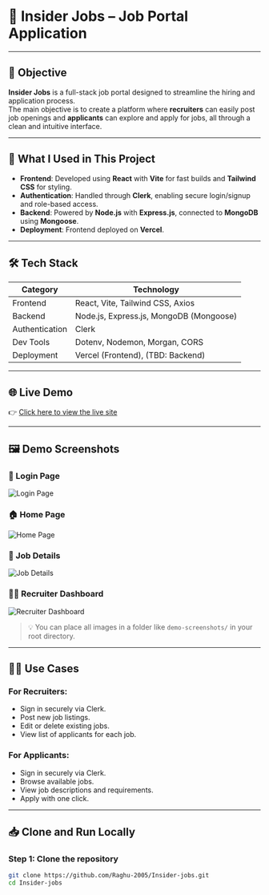 # 💼 Insider Jobs – Job Portal Application

---

## 🎯 Objective

**Insider Jobs** is a full-stack job portal designed to streamline the hiring and application process.  
The main objective is to create a platform where **recruiters** can easily post job openings and **applicants** can explore and apply for jobs, all through a clean and intuitive interface.

---

## 🔧 What I Used in This Project

- **Frontend**: Developed using **React** with **Vite** for fast builds and **Tailwind CSS** for styling.
- **Authentication**: Handled through **Clerk**, enabling secure login/signup and role-based access.
- **Backend**: Powered by **Node.js** with **Express.js**, connected to **MongoDB** using **Mongoose**.
- **Deployment**: Frontend deployed on **Vercel**.

---

## 🛠️ Tech Stack

| Category     | Technology                     |
|--------------|--------------------------------|
| Frontend     | React, Vite, Tailwind CSS, Axios |
| Backend      | Node.js, Express.js, MongoDB (Mongoose) |
| Authentication | Clerk                         |
| Dev Tools    | Dotenv, Nodemon, Morgan, CORS   |
| Deployment   | Vercel (Frontend), (TBD: Backend) |

---

## 🌐 Live Demo

👉 [Click here to view the live site](https://job-portal-gs-client.vercel.app/)

---

## 🖼️ Demo Screenshots

### 🔐 Login Page
![Login Page](demo-screenshots/login-page.png)

### 🏠 Home Page
![Home Page](![image](https://github.com/user-attachments/assets/13459cc0-2bad-4140-8ad0-bd2227d531a1)
)

### 📄 Job Details
![Job Details](demo-screenshots/job-details.png)

### 🧑‍💼 Recruiter Dashboard
![Recruiter Dashboard](demo-screenshots/recruiter-dashboard.png)

> 💡 You can place all images in a folder like `demo-screenshots/` in your root directory.

---

## 🧑‍🏫 Use Cases

### For Recruiters:
- Sign in securely via Clerk.
- Post new job listings.
- Edit or delete existing jobs.
- View list of applicants for each job.

### For Applicants:
- Sign in securely via Clerk.
- Browse available jobs.
- View job descriptions and requirements.
- Apply with one click.

---

## 📥 Clone and Run Locally

### Step 1: Clone the repository

```bash
git clone https://github.com/Raghu-2005/Insider-jobs.git
cd Insider-jobs
